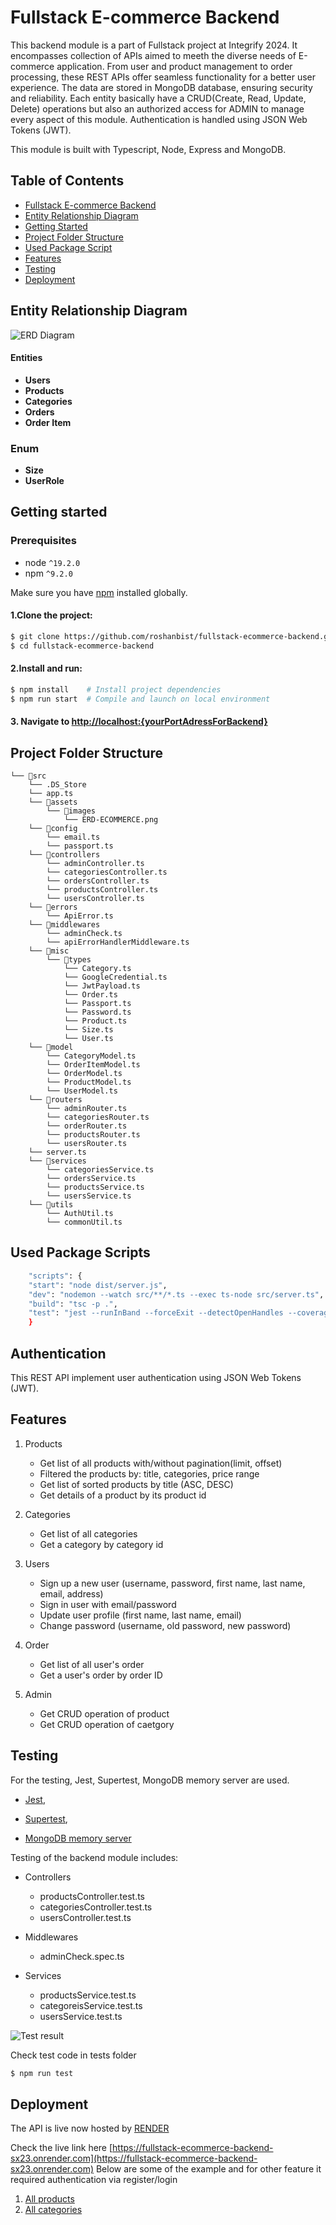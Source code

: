 # Fullstack E-commerce Backend

This backend module is a part of Fullstack project at Integrify 2024. It encompasses collection of APIs aimed to meeth the diverse needs of E-commerce application. From user and product management to order processing, these REST APIs offer seamless functionality for a better user experience. The data are stored in MongoDB database, ensuring security and reliability. Each entity basically have a CRUD(Create, Read, Update, Delete) operations but also an authorized access for ADMIN to manage every aspect of this module. Authentication is handled using JSON Web Tokens (JWT).

This module is built with Typescript, Node, Express and MongoDB.

## Table of Contents

- [Fullstack E-commerce Backend](#fullstack-e-commerce-backend)
- [Entity Relationship Diagram](#entity-relationship-diagram)
- [Getting Started](#getting-started)
- [Project Folder Structure](#project-folder-structure)
- [Used Package Script](#used-package-scripts)
- [Features](#features)
- [Testing](#testing)
- [Deployment](#deployment)

## Entity Relationship Diagram

![ERD Diagram](./src/assets/images/ERD-ECOMMERCE.png)

#### Entities

- **Users**
- **Products**
- **Categories**
- **Orders**
- **Order Item**

### Enum

- **Size**
- **UserRole**

## Getting started

### Prerequisites

- node `^19.2.0`
- npm `^9.2.0`

Make sure you have [npm](https://www.npmjs.com/get-npm) installed globally.

#### 1.Clone the project:

```bash
$ git clone https://github.com/roshanbist/fullstack-ecommerce-backend.git
$ cd fullstack-ecommerce-backend
```

#### 2.Install and run:

```bash
$ npm install    # Install project dependencies
$ npm run start  # Compile and launch on local environment
```

#### 3. Navigate to [http://localhost:{yourPortAdressForBackend}](http://localhost:8080)

## Project Folder Structure

```
└── 📁src
    └── .DS_Store
    └── app.ts
    └── 📁assets
        └── 📁images
            └── ERD-ECOMMERCE.png
    └── 📁config
        └── email.ts
        └── passport.ts
    └── 📁controllers
        └── adminController.ts
        └── categoriesController.ts
        └── ordersController.ts
        └── productsController.ts
        └── usersController.ts
    └── 📁errors
        └── ApiError.ts
    └── 📁middlewares
        └── adminCheck.ts
        └── apiErrorHandlerMiddleware.ts
    └── 📁misc
        └── 📁types
            └── Category.ts
            └── GoogleCredential.ts
            └── JwtPayload.ts
            └── Order.ts
            └── Passport.ts
            └── Password.ts
            └── Product.ts
            └── Size.ts
            └── User.ts
    └── 📁model
        └── CategoryModel.ts
        └── OrderItemModel.ts
        └── OrderModel.ts
        └── ProductModel.ts
        └── UserModel.ts
    └── 📁routers
        └── adminRouter.ts
        └── categoriesRouter.ts
        └── orderRouter.ts
        └── productsRouter.ts
        └── usersRouter.ts
    └── server.ts
    └── 📁services
        └── categoriesService.ts
        └── ordersService.ts
        └── productsService.ts
        └── usersService.ts
    └── 📁utils
        └── AuthUtil.ts
        └── commonUtil.ts
```

## Used Package Scripts

```bash
    "scripts": {
    "start": "node dist/server.js",
    "dev": "nodemon --watch src/**/*.ts --exec ts-node src/server.ts",
    "build": "tsc -p .",
    "test": "jest --runInBand --forceExit --detectOpenHandles --coverage  --verbose false"
    }
```

## Authentication

This REST API implement user authentication using JSON Web Tokens (JWT).

## Features

1.  Products

    - Get list of all products with/without pagination(limit, offset)
    - Filtered the products by: title, categories, price range
    - Get list of sorted products by title (ASC, DESC)
    - Get details of a product by its product id

2.  Categories

    - Get list of all categories
    - Get a category by category id

3.  Users

    - Sign up a new user (username, password, first name, last name, email, address)
    - Sign in user with email/password
    - Update user profile (first name, last name, email)
    - Change password (username, old password, new password)

4.  Order

    - Get list of all user's order
    - Get a user's order by order ID

5.  Admin
    - Get CRUD operation of product
    - Get CRUD operation of caetgory

## Testing

For the testing, Jest, Supertest, MongoDB memory server are used.

- [Jest](https://jestjs.io/),

- [Supertest](https://www.npmjs.com/package/supertest),

- [MongoDB memory server](https://www.npmjs.com/package/mongodb-memory-server)

Testing of the backend module includes:

- Controllers
  - productsController.test.ts
  - categoriesController.test.ts
  - usersController.test.ts
- Middlewares
  - adminCheck.spec.ts
- Services

  - productsService.test.ts
  - categoreisService.test.ts
  - usersService.test.ts

![Test result](./src/assets/images/backend-testing.png)

Check test code in tests folder

```bash
$ npm run test
```

## Deployment

The API is live now hosted by [RENDER](https://render.com/)

Check the live link here [https://fullstack-ecommerce-backend-sx23.onrender.com](https://fullstack-ecommerce-backend-sx23.onrender.com)
Below are some of the example and for other feature it required authentication via register/login

1. [All products](https://fullstack-ecommerce-backend-sx23.onrender.com/api/v1/products)
2. [All categories](https://fullstack-ecommerce-backend-sx23.onrender.com/api/v1/categories)
